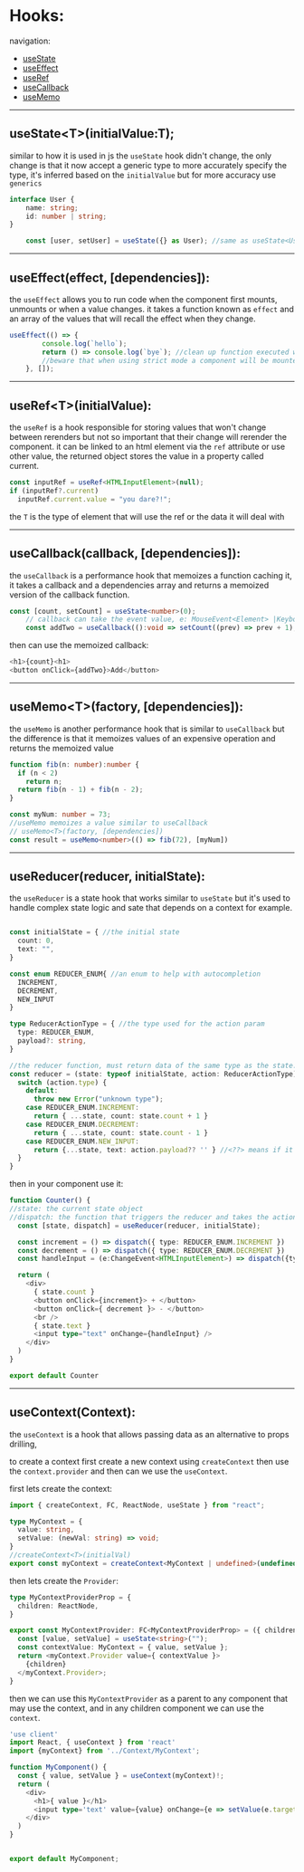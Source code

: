 # Hooks:

navigation:

- [useState](#usestatetinitialvaluet)
- [useEffect](#useeffecteffect-dependencies)
- [useRef](#userefinitialvalue)
- [useCallback](#usecallbackcallback-dependencies)
- [useMemo](#usememofactory-dependencies)  

---

## useState\<T>(initialValue:T);

similar to how it is used in js the `useState` hook didn't change, the only change is that it now accept a generic type to more accurately specify the type, it's inferred based on the `initialValue` but for more accuracy use `generics`

```typescript
interface User {
	name: string;
	id: number | string;
}
```

```typescript
	const [user, setUser] = useState({} as User); //same as useState<User>({})
```

---

## useEffect(effect, \[dependencies]):

the `useEffect` allows you to run code when the component first mounts, unmounts or when a value changes.
it takes a function known as `effect` and an array of the values that will recall the effect when they change.

```typescript
useEffect(() => {
		console.log(`hello`);
		return () => console.log(`bye`); //clean up function executed when unmounting the component
		//beware that when using strict mode a component will be mounted ,unmounted & remounted again
	}, []);
```

---

## useRef\<T>(initialValue):

the `useRef` is a hook responsible for storing values that won't change between rerenders but not so important that their change will rerender the component.
it can be linked to an html element via the `ref` attribute or use other value, the returned object stores the value in a property called current.

```typescript
const inputRef = useRef<HTMLInputElement>(null);
if (inputRef?.current)
  inputRef.current.value = "you dare?!";
```

the `T` is the type of element that will use the ref or the data it will deal with

---

## useCallback(callback, [dependencies]):

the `useCallback` is a performance hook that memoizes a function caching it, it takes a callback and a dependencies array and returns a memoized version of the callback function.

```typescript
const [count, setCount] = useState<number>(0);
	// callback can take the event value, e: MouseEvent<Element> |KeyboardEvent<Element> | ....
	const addTwo = useCallback(():void => setCount((prev) => prev + 1), []);
```

then can use the memoized callback:

```typescript
<h1>{count}<h1>
<button onClick={addTwo}>Add</button>
```

---

## useMemo\<T>(factory, [dependencies]):

the `useMemo` is another performance hook that is similar to `useCallback` but the difference is that it memoizes values of an expensive operation and returns the memoized value

```typescript
function fib(n: number):number {
  if (n < 2)
    return n;
  return fib(n - 1) + fib(n - 2);
}

const myNum: number = 73;
//useMemo memoizes a value similar to useCallback
// useMemo<T>(factory, [dependencies])
const result = useMemo<number>(() => fib(72), [myNum])
```

---

## useReducer(reducer, initialState):

the `useReducer` is a state hook that works similar to `useState` but it's used to handle complex state logic and sate that depends on a context for example.


```typescript

const initialState = { //the initial state
  count: 0,
  text: "",
}

const enum REDUCER_ENUM{ //an enum to help with autocompletion
  INCREMENT,
  DECREMENT,
  NEW_INPUT
}

type ReducerActionType = { //the type used for the action param
  type: REDUCER_ENUM,
  payload?: string,
}

//the reducer function, must return data of the same type as the state.
const reducer = (state: typeof initialState, action: ReducerActionType): typeof initialState => {
  switch (action.type) {
    default:
      throw new Error("unknown type");
    case REDUCER_ENUM.INCREMENT:
      return { ...state, count: state.count + 1 }
    case REDUCER_ENUM.DECREMENT:
      return { ...state, count: state.count - 1 }
    case REDUCER_ENUM.NEW_INPUT:
      return {...state, text: action.payload?? '' } //<??> means if it's null return ''
  }
}

```

then in your component use it:

```typescript
function Counter() {
//state: the current state object
//dispatch: the function that triggers the reducer and takes the action as a param
  const [state, dispatch] = useReducer(reducer, initialState);

  const increment = () => dispatch({ type: REDUCER_ENUM.INCREMENT })
  const decrement = () => dispatch({ type: REDUCER_ENUM.DECREMENT })
  const handleInput = (e:ChangeEvent<HTMLInputElement>) => dispatch({type: REDUCER_ENUM.NEW_INPUT, payload: e.target.value})

  return (
    <div>
      { state.count }
      <button onClick={increment}> + </button>
      <button onClick={ decrement }> - </button>
      <br />
      { state.text }
      <input type="text" onChange={handleInput} />
    </div>
  )
}

export default Counter
```

---

## useContext(Context):

the `useContext` is a hook that allows passing data as an alternative to props drilling,

to create a context first create a new context using `createContext` then use the `context.provider` and then can we use the `useContext`.

first lets create the context:

```typescript
import { createContext, FC, ReactNode, useState } from "react";

type MyContext = {
  value: string,
  setValue: (newVal: string) => void;
}
//createContext<T>(initialVal)
export const myContext = createContext<MyContext | undefined>(undefined);

```

then lets create the `Provider`:

```typescript
type MyContextProviderProp = {
  children: ReactNode,
}

export const MyContextProvider: FC<MyContextProviderProp> = ({ children }) => {
  const [value, setValue] = useState<string>("");
  const contextValue: MyContext = { value, setValue };
  return <myContext.Provider value={ contextValue }>
    {children}
  </myContext.Provider>;
}
```

then we can use this `MyContextProvider` as a parent to any component that may use the context, and in any children component we can use the `context`.

```typescript
'use client'
import React, { useContext } from 'react'
import {myContext} from '../Context/MyContext';

function MyComponent() {
  const { value, setValue } = useContext(myContext)!;
  return (
    <div>
      <h1>{ value }</h1>
      <input type='text' value={value} onChange={e => setValue(e.target.value)}/>
    </div>
  )
}


export default MyComponent;
```

